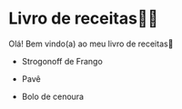 # Livro de receitas:woman_cook:

Olá! Bem vindo(a) ao meu  livro de receitas:wave:

- Strogonoff de Frango

- Pavê

- Bolo de cenoura

  


